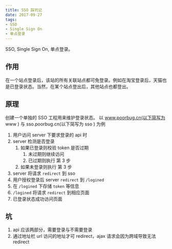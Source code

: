 ```yaml
---
title: SSO 踩坑记
date: 2017-09-27
tags:
- SSO
- Single Sign On
- 单点登录
---
```


SSO, Single Sign On, 单点登录。

## 作用
在一个站点登录后，该站的所有关联站点都可免登录。例如在淘宝登录后，天猫也是已登录状态。当然，在某个站点登出后，其他站点也都登出。

## 原理
创建一个单独的 SSO 工程用来维护登录状态。
以 www.poorbug.cn(以下简写为 www ) 与 sso.poorbug.cn(以下简写为 sso ) 为例

1. 用户访问 server 下要求登录的 api 时
2. server 检测是否登录
	1. 如果已登录则校验 token 是否过期
		1. 未过期则继续访问
		2. 已过期则执行 第 3 步
	2. 如果未登录则执行 第 3 步
3. server 将请求 `redirect` 到 sso
4. 用户授权登录后 server `redirect` 到 `/logined` 
5. 在 `/logined` 下存储 `token` 等信息
6. `/logined` 将请求 `redirect` 到相应页面
7. 已登录状态成功访问页面

## 坑
1. api 应该两部分，需要登录与不需要登录
2. 通过地址栏 url 访问的地址才可 redirect，ajax 请求会因为跨域导致无法 redirect

